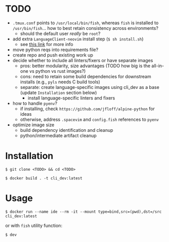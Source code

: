 # TODO

*   `.tmux.conf` points to `/usr/local/bin/fish`, whereas `fish` is installed to `/usr/bin/fish`... how to best retain consistency across environments?
    *   should the default user *really* be `root`?
*   add extra `LanguageClient-neovim` install step (`$ sh install.sh`)
    *   see [this link](https://github.com/autozimu/LanguageClient-neovim/blob/next/INSTALL.md) for more info
*   move python reqs into requirements file?
*   create repo and push existing work up
*   decide whether to include all linters/fixers or have separate images
    *   pros: better modularity, size advantages (TODO how big is the all-in-one vs python vs rust images?)
    *   cons: need to retain some build dependencies for downstream installs (e.g., `pyls` needs C build tools)
    *   separate: create language-specific images using cli_dev as a base (update `Installation` section below)
        *   install language-specific linters and fixers
*   how to handle `pyenv`?
    *   if installing, check `https://github.com/jfloff/alpine-python` for ideas
    *   otherwise, address `.spacevim` and `config.fish` references to `pyenv`
*   optimize image size
    *   build dependency identification and cleanup
    *   python/intermediate artifact cleanup

# Installation

`$ git clone <TODO> && cd <TODO>`

`$ docker build . -t cli_dev:latest`

# Usage

`$ docker run --name ide --rm -it --mount type=bind,src=(pwd),dst=/src cli_dev:latest`

or with `fish` utility function:

`$ dev`
